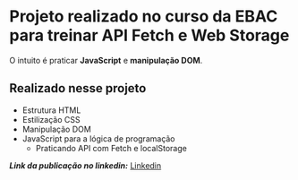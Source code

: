 # Projeto realizado no curso da EBAC para treinar API Fetch e Web Storage
O intuito é praticar **JavaScript** e **manipulação DOM**.

## Realizado nesse projeto 
- Estrutura HTML
- Estilização CSS
- Manipulação DOM
- JavaScript para a lógica de programação
    - Praticando API com Fetch e localStorage

**_Link da publicação no linkedin:_** 
[Linkedin](https://www.linkedin.com/posts/nickchols_javascript-frontend-webdevelopment-activity-7326029879529943040-lrzP?utm_source=share&utm_medium=member_desktop&rcm=ACoAADT0gW8Bq14B5_oMYp4sUn_AtfZh0iPKxWA)
